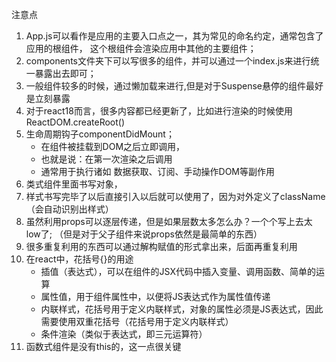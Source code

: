 注意点
1. App.js可以看作是应用的主要入口点之一，其为常见的命名约定，通常包含了应用的根组件，
这个根组件会渲染应用中其他的主要组件；
2. components文件夹下可以写很多的组件，并可以通过一个index.js来进行统一暴露出去即可；
3. 一般组件较多的时候，通过懒加载来进行,但是对于Suspense悬停的组件最好是立刻暴露
4. 对于react18而言，很多内容都已经更新了，比如进行渲染的时候使用ReactDOM.createRoot()
5. 生命周期钩子componentDidMount；
    - 在组件被挂载到DOM之后立即调用，
    - 也就是说：在第一次渲染之后调用
    - 通常用于执行诸如 数据获取、订阅、手动操作DOM等副作用
6. 类式组件里面书写对象，
7. 样式书写完毕了以后直接引入以后就可以使用了，因为对外定义了className（会自动识别出样式）
8. 虽然利用props可以逐层传递，但是如果层数太多怎么办？一个个写上去太low了; （但是对于父子组件来说props依然是最简单的东西）
9. 很多重复利用的东西可以通过解构赋值的形式拿出来，后面再重复利用
10. 在react中，花括号{}的用途
    - 插值（表达式），可以在组件的JSX代码中插入变量、调用函数、简单的运算
    - 属性值，用于组件属性中，以便将JS表达式作为属性值传递
    - 内联样式，花括号用于定义内联样式，对象的属性必须是JS表达式，因此需要使用双重花括号（花括号用于定义内联样式）
    - 条件渲染（类似于表达式，即三元运算符）
11. 函数式组件是没有this的，这一点很关键
